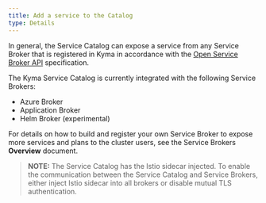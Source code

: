 ```yaml
---
title: Add a service to the Catalog
type: Details
---
```


In general, the Service Catalog can expose a service from any Service Broker that is registered in Kyma in accordance with the [Open Service Broker API](https://github.com/openservicebrokerapi/servicebroker/blob/master/spec.md) specification.

The Kyma Service Catalog is currently integrated with the following Service Brokers:
* Azure Broker
* Application Broker
* Helm Broker (experimental)

For details on how to build and register your own Service Broker to expose more services and plans to the cluster users, see the Service Brokers **Overview** document.

>**NOTE:** The Service Catalog has the Istio sidecar injected. To enable the communication between the Service Catalog and Service Brokers, either inject Istio sidecar into all brokers or disable mutual TLS authentication.
